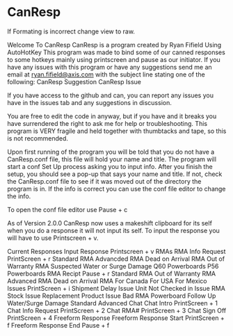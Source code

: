 # CanResp

If Formating is incorrect change view to raw.

Welcome To CanResp
CanResp is a program created by Ryan Fifield
Using AutoHotKey
This program was made to bind some of our canned responses to some hotkeys mainly using printscreen and pause as our initiator.
If you have any issues with this program or have any suggestions send me an email at ryan.fifield@axis.com with the subject line stating one of the following: 
CanResp Suggestion
CanResp Issue

If you have access to the github and can, you can report any issues you have in the issues tab and any suggestions in discussion.

You are free to edit the code in anyway, but if you have and it breaks you have surrendered the right to ask me for help or troubleshooting. 
This program is VERY fragile and held together with thumbtacks and tape, so this is not recommended.

Upon first running of the program you will be told that you do not have a CanResp.conf file, this file will hold your name and title. The program will start a conf Set Up process asking you to input info. After you finish the setup, you should see a pop-up that says your name and title. If not, check the CanResp.conf file to see if it was moved out of the directory the program is in. If the info is correct you can use the conf file editor to change the info.

To open the conf file editor use Pause + c

As of Version 2.0.0 CanResp now uses a makeshift clipboard for its self when you do a response it will not input its self. To input the response you will have to use Printscreen + v.

Current Responses
Input Response
	Printscreen + v
  RMAs
    RMA Info Request
	PrintScreen + r
	    Standard RMA
	    Advancded RMA
	    Dead on Arrival RMA
	    Out of Warranty RMA
		Suspected Water or Surge Damage
		Q60 Powerboards
		P56 Powerboards
    RMA Recipt
	Pause + r
	    Standard RMA
	    Out of Warranty RMA
	    Advanced RMA
	    Dead on Arrival RMA
			For Canada
			For USA
			For Mexico
  Issues
        PrintScreen + i
	    Shipment Delay Issue
	    Unit Not Checked in Issue
	    RMA Stock Issue
	    Replacement Product Issue
	    Bad RMA
		Powerboard Follow Up
		Water/Surge Damage
			Standard
			Advanced
  Chat
    Chat Intro
	PrintScreen + 1
    Chat Info Request
	PrintScreen + 2
    Chat RMA# 
	PrintScreen + 3
    Chat Sign Off
	PrintScreen + 4
  Freeform Response
    Freeform Response Start
	PrintScreen + f
    Freeform Response End
	Pause + f

